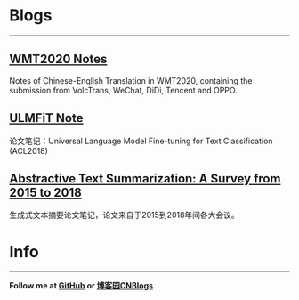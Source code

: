 # Blogs
---
## [WMT2020 Notes](WMT2020Notes/)

Notes of Chinese-English Translation in WMT2020, containing the submission from VolcTrans, WeChat, DiDi, Tencent and OPPO.

## [ULMFiT Note](ULMFiT/)

论文笔记：Universal Language Model Fine-tuning for Text Classification (ACL2018)

## [Abstractive Text Summarization: A Survey from 2015 to 2018](AbstractiveSum2018/)

生成式文本摘要论文笔记，论文来自于2015到2018年间各大会议。

# Info
---

**Follow me at [GitHub](https://github.com/SunshineBot) or [博客园CNBlogs](https://www.cnblogs.com/dtblog)**
